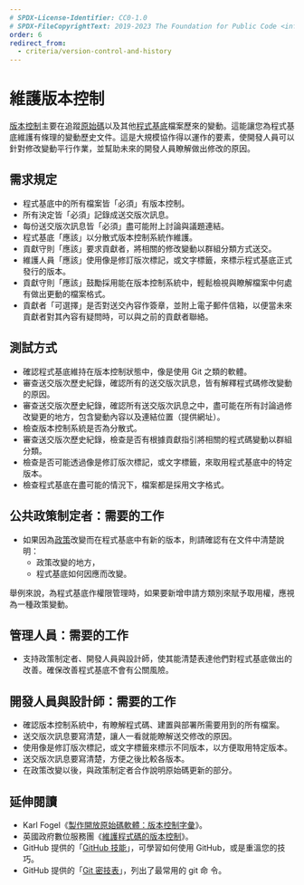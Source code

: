 ```yaml
---
# SPDX-License-Identifier: CC0-1.0
# SPDX-FileCopyrightText: 2019-2023 The Foundation for Public Code <info@publiccode.net>, https://standard.publiccode.net/AUTHORS
order: 6
redirect_from:
  - criteria/version-control-and-history
---
```


# 維護版本控制

[版本控制](../glossary.md#version-control)主要在追蹤[原始碼](../glossary.md#source-code)以及其他[程式基底](../glossary.md#codebase)檔案歷來的變動。這能讓您為程式基底維護有條理的變動歷史文件。這是大規模協作得以運作的要素，使開發人員可以
針對修改變動平行作業，並幫助未來的開發人員瞭解做出修改的原因。

## 需求規定

* 程式基底中的所有檔案皆「必須」有版本控制。
* 所有決定皆「必須」記錄成送交版次訊息。
* 每份送交版次訊息皆「必須」盡可能附上討論與議題連結。
* 程式基底「應該」以分散式版本控制系統作維護。
* 貢獻守則「應該」要求貢獻者，將相關的修改變動以群組分類方式送交。
* 維護人員「應該」使用像是修訂版次標記，或文字標籤，來標示程式基底正式發行的版本。
* 貢獻守則「應該」鼓勵採用能在版本控制系統中，輕鬆檢視與瞭解檔案中何處有做出更動的檔案格式。
* 貢獻者「可選擇」是否對送交內容作簽章，並附上電子郵件信箱，以便當未來貢獻者對其內容有疑問時，可以與之前的貢獻者聯絡。

## 測試方式

* 確認程式基底維持在版本控制狀態中，像是使用 Git 之類的軟體。
* 審查送交版次歷史紀錄，確認所有的送交版次訊息，皆有解釋程式碼修改變動的原因。
* 審查送交版次歷史紀錄，確認所有送交版次訊息之中，盡可能在所有討論過修改變更的地方，包含變動內容以及連結位置（提供網址）。
* 檢查版本控制系統是否為分散式。
* 審查送交版次歷史紀錄，檢查是否有根據貢獻指引將相關的程式碼變動以群組分類。
* 檢查是否可能透過像是修訂版次標記，或文字標籤，來取用程式基底中的特定版本。
* 檢查程式基底在盡可能的情況下，檔案都是採用文字格式。

## 公共政策制定者：需要的工作

* 如果因為[政策](../glossary.md#policy)改變而在程式基底中有新的版本，則請確認有在文件中清楚說明：
   * 政策改變的地方，
   * 程式基底如何因應而改變。

舉例來說，為程式基底作權限管理時，如果要新增申請方類別來賦予取用權，應視為一種政策變動。

## 管理人員：需要的工作

* 支持政策制定者、開發人員與設計師，使其能清楚表達他們對程式基底做出的改善。確保改善程式基底不會有公關風險。

## 開發人員與設計師：需要的工作

* 確認版本控制系統中，有瞭解程式碼、建置與部署所需要用到的所有檔案。
* 送交版次訊息要寫清楚，讓人一看就能瞭解送交修改的原因。
* 使用像是修訂版次標記，或文字標籤來標示不同版本，以方便取用特定版本。
* 送交版次訊息要寫清楚，方便之後比較各版本。
* 在政策改變以後，與政策制定者合作說明原始碼更新的部分。

## 延伸閱讀

* Karl Fogel《[製作開放原始碼軟體：版本控制字彙](https://producingoss.com/en/vc.html#vc-vocabulary)》。
* 英國政府數位服務團《[維護程式碼的版本控制](https://www.gov.uk/service-manual/technology/maintaining-version-control-in-coding)》。
* GitHub 提供的「[GitHub 技能](https://skills.github.com/)」，可學習如何使用 GitHub，或是重溫您的技巧。
* GitHub 提供的「[Git 密技表](https://education.github.com/git-cheat-sheet-education.pdf)」，列出了最常用的 git 命
令。

